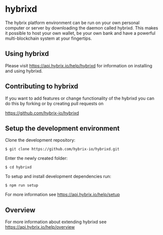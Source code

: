 # hybrixd

The hybrix platform environment can be run on your own personal
computer or server by downloading the daemon called hybrixd. This
makes it possible to host your own wallet, be your own bank and have a
powerful multi-blockchain system at your fingertips.

## Using hybrixd

Please visit https://api.hybrix.io/help/hybrixd for
information on installing and using hybrixd.

## Contributing to hybrixd

If you want to add features or change functionality of the
hybrixd you can do this by forking or by creating pull requests
on

https://github.com/hybrix-io/hybrixd

## Setup the development environment

Clone the development repository:

`$ git clone https://github.com/hybrix-io/hybrixd.git`

Enter the newly created folder:

`$ cd hybrixd`

To setup and install development dependencies run:

`$ npm run setup`

For more information see https://api.hybrix.io/help/setup

## Overview

For more information about extending hybrixd see https://api.hybrix.io/help/overview
